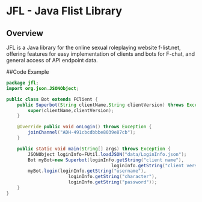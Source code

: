 # JFL - Java Flist Library

## Overview

JFL is a Java library for the online sexual roleplaying website f-list.net, offering features for easy implementation of clients and bots for F-chat, and general access of API endpoint data.

##Code Example
```java
package jfl;
import org.json.JSONObject;

public class Bot extends FClient {
    public Superbot(String clientName,String clientVersion) throws Exception {
        super(clientName,clientVersion);
    }

    @Override public void onLogin() throws Exception {
        joinChannel("ADH-491cbcdbbbe8039e87cb");
    }

    public static void main(String[] args) throws Exception {
        JSONObject loginInfo=FUtil.loadJSON("data/LoginInfo.json");  
        Bot myBot=new Superbot(loginInfo.getString("client name"),
                                       loginInfo.getString("client version"));
        myBot.login(loginInfo.getString("username"),
                       loginInfo.getString("character"),
                       loginInfo.getString("password"));
    }
}
```